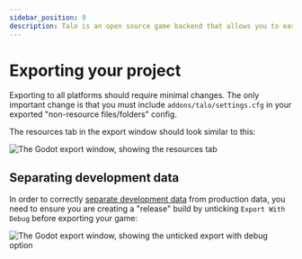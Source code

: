 ```yaml
---
sidebar_position: 9
description: Talo is an open source game backend that allows you to easily add leaderboards, stats, data persistence and more to your Godot game.
---
```


# Exporting your project

Exporting to all platforms should require minimal changes. The only important change is that you must include `addons/talo/settings.cfg` in your exported "non-resource files/folders" config.

The resources tab in the export window should look similar to this:

![The Godot export window, showing the resources tab](/img/godot-export.png)

## Separating development data

In order to correctly [separate development data](/docs/godot/dev-data) from production data, you need to ensure you are creating a "release" build by unticking `Export With Debug` before exporting your game:

![The Godot export window, showing the unticked export with debug option](/img/godot-export-debug.png)

